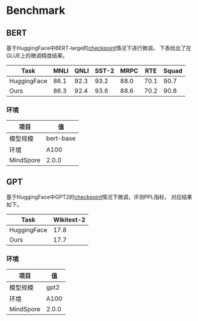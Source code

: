 # Benchmark

## BERT

基于HuggingFace中BERT-large的[checkpoint](https://huggingface.co/bert-large-uncased/tree/main)情况下进行微调，
下表给出了在GLUE上的微调精度结果。

| Task        | MNLI | QNLI   | SST-2 | MRPC | RTE |  Squad|
|-------------|------|--------|-------|------| ------|------|
| HuggingFace | 86.1 | 92.3  |    93.2   |   88.0   |  70.1 |  90.7|
| Ours        | 86.3 | 92.4 |     93.6  |  88.6  | 70.2 | 90.8 |

### 环境

| 项目   | 值   |
|------| --------- |
| 模型规模 | bert-base |
| 环境   | A100     |
 | MindSpore | 2.0.0 |

## GPT

基于HuggingFace中GPT2的[checkpoint](https://huggingface.co/gpt2/tree/main)情况下微调，评测PPL指标，
对应结果如下。

| Task        | Wikitext-2 |
|-------------|------------|
| HuggingFace | 17.8  |
| Ours        | 17.7       |

### 环境

| 项目   | 值     |
|------|-------|
| 模型规模 | gpt2  |
| 环境   | A100  |
| MindSpore | 2.0.0 |

